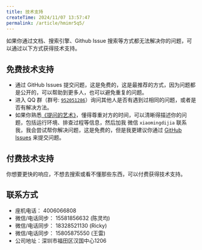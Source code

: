 ```yaml
---
title: 技术支持
createTime: 2024/11/07 13:57:47
permalink: /article/hmimr5q5/
---
```



如果你通过文档、搜索引擎、Github Issue 搜索等方式都无法解决你的问题，可以通过以下方式获得技术支持。

## 免费技术支持

- 通过 GitHub Issues 提交问题，这是免费的，这是最推荐的方式，因为问题都是公开的，可以帮助到更多人，也可以避免重复的问题。 
- 进入 QQ 群（群号: <a href="https://qm.qq.com/q/vRZ2IK5JCw" target="_block">`952051286`</a>）询问其他人是否有遇到过相同的问题，或者是否有解决方法。
- 如果你熟悉<a href="https://zhuanlan.zhihu.com/p/25258228">《提问的艺术》</a>，懂得尊重对方的时间，可以清晰得描述你的问题，包括运行环境、排查过程等信息，然后加我 微信 `xiaomingdijia` 联系我，我会尝试帮你解决问题，这是免费的，但是我更建议你通过 <a href="https://github.com/wangzongming/esp-ai/issues">GitHub Issues</a> 来提交问题。

## 付费技术支持

你想要更快的响应，不想去搜索或看不懂那些东西，可以付费获得技术支持。

## 联系方式 
- 座机电话： 4006066808
- 微信/电话同步： 15581856632 (陈灵均)
- 微信/电话同步： 18328521130 (Ricky)
- 微信/电话同步： 15805875550 (王雷)
- 公司地址：深圳市福田区汉国中心1206

<!-- `ESP-AI` 是一个较大的新生态，为了项目可持续发展，我们还将提供付费的技术支持。 

你想要更快的响应，不想去搜索或看不懂那些东西，可以付费获得技术支持。

| 服务项                  | 收费标准(RMB) | 备注                                                                                                |
| ----------------------- | ------------- | --------------------------------------------------------------------------------------------------- |
| 业务咨询                | 50/10分钟     | 请喝咖啡/简单了解                                                                               |
| 业务咨询/技术指导       | 200/小时      | 任何技术问题远程指导                                                                                |
| 全套硬件                | 150/套        | 无任何技术支持                                                                                      |
| 全套硬件(焊接+代码烧录) | 400/套        | 送半小时技术支持，后续需要帮升级仅需 150/次                                                         |
| 服务端部署              | 150/次        | 在服务器或者在本地运行起来服务端即为服务结束                                                        |
| 唤醒词定制              | 1000/条        | [暂未开放]需自行提供500条左右样本数据<br/>(对着你的麦克风喊一句 小明同学 就是一条样本<br/>我会告诉你怎么收集) |  |
| 插件定制                | 5000起         | 先下单10分钟的                                                                                      |  |  |
| 商业合作                | 详谈          | 先下单10分钟的                                                                                      |  |  | -->

 
<!-- ### 下单链接

下单后会在下单平台中告知您腾讯会议号和会议时间，请务必提前下载好`腾讯会议`。

复制下面文字打开淘宝，或者直接扫码：

**【淘宝】https://m.tb.cn/h.g9fi35pHj7F2ScS?tk=H0qi3WXdlqH CZ0016 「ESP-AI 技术支持」
点击链接直接打开 或者 淘宝搜索直接打开**

<div align="center">
<img src="/images/taobao.jpg"  style="border-radius: 32px;"/>
</div>
  -->